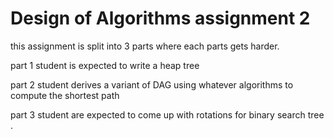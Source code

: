 # Design of Algorithms assignment 2 
this assignment is split into 3 parts where each parts gets harder.

part 1 student is expected to write a heap tree 

part 2 student derives a variant of DAG using whatever algorithms to compute the shortest path

part 3 student are expected to come up with rotations  for binary search tree .
